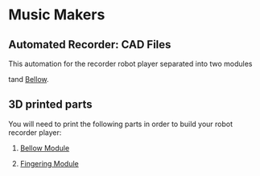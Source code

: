 # Music Makers

## Automated Recorder: CAD Files

This automation for the recorder robot player separated into two modules

tand [Bellow](below_module).

## 3D printed parts

You will need to print the following parts in order to build your robot recorder player:

1) [Bellow Module](Bellow_Module) 

2) [Fingering Module](Fingering_Module) 
